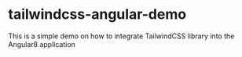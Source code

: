 # tailwindcss-angular-demo
This is a simple demo on how to integrate TailwindCSS library into the Angular8 application
